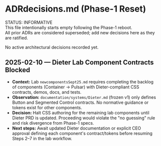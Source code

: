 # ADRdecisions.md (Phase-1 Reset)

STATUS: INFORMATIVE  
This file intentionally starts empty following the Phase-1 reboot.  
All prior ADRs are considered superseded; add new decisions here as they are ratified.

No active architectural decisions recorded yet.

## 2025-02-10 — Dieter Lab Component Contracts Blocked
- **Context:** Lab `newcomponentsSept25.md` requires completing the backlog of components (Container → Pulsar) with Dieter-compliant CSS contracts, demos, docs, and tests.
- **Observation:** `documentation/systems/Dieter.md` (frozen v1) only defines Button and Segmented Control contracts. No normative guidance or tokens exist for other components.
- **Decision:** Halt CSS authoring for the remaining lab components until Dieter PRD is updated. Proceeding would violate the "no guessing" rule and risk divergence from Phase-1 specs.
- **Next steps:** Await updated Dieter documentation or explicit CEO approval defining each component's contract/tokens before resuming Steps 2–7 in the lab workflow.
